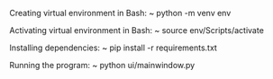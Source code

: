 Creating virtual environment in Bash:
~ python -m venv env

Activating virtual environment in Bash:
~ source env/Scripts/activate

Installing dependencies: 
~ pip install -r requirements.txt

Running the program:
~ python ui/mainwindow.py


